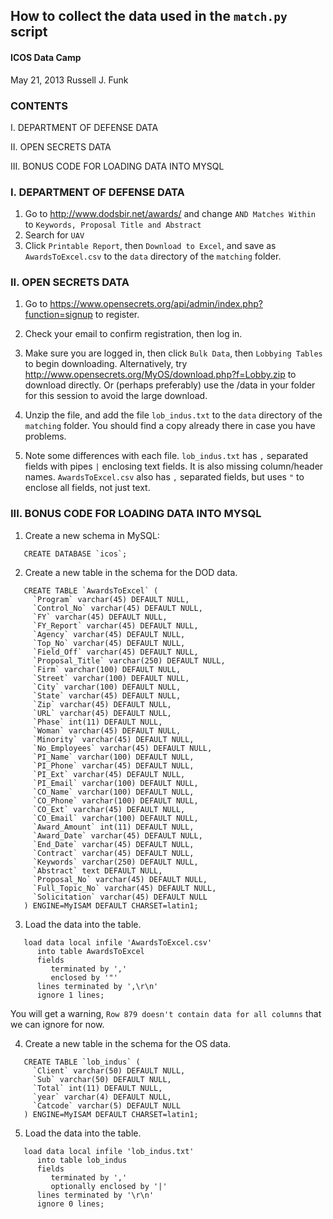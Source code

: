 ## How to collect the data used in the `match.py` script

#### ICOS Data Camp
May 21, 2013
Russell J. Funk

### CONTENTS
I. DEPARTMENT OF DEFENSE DATA

II. OPEN SECRETS DATA

III. BONUS CODE FOR LOADING DATA INTO MYSQL

### I. DEPARTMENT OF DEFENSE DATA

1. Go to http://www.dodsbir.net/awards/ and change `AND Matches Within` to 
   `Keywords, Proposal Title and Abstract`
2. Search for `UAV`
3. Click `Printable Report`, then `Download to Excel`, and save as 
   `AwardsToExcel.csv` to the `data` directory of the `matching` folder.
   
### II. OPEN SECRETS DATA

1. Go to https://www.opensecrets.org/api/admin/index.php?function=signup to 
   register.

2. Check your email to confirm registration, then log in.

3. Make sure you are logged in, then click `Bulk Data`, then `Lobbying Tables` 
   to begin downloading. Alternatively, try 
   http://www.opensecrets.org/MyOS/download.php?f=Lobby.zip to download 
   directly. Or (perhaps preferably) use the /data in your folder for this 
   session to avoid the large download.

4. Unzip the file, and add the file `lob_indus.txt` to the `data` directory of 
   the `matching` folder. You should find a copy already there in case you have 
   problems.
    
5. Note some differences with each file. `lob_indus.txt` has `,` separated 
   fields with pipes `|` enclosing text fields. It is also missing 
   column/header names. `AwardsToExcel.csv` also has `,` separated fields, but 
   uses `"` to enclose all fields, not just text.

### III. BONUS CODE FOR LOADING DATA INTO MYSQL

1. Create a new schema in MySQL:

```mysql
   CREATE DATABASE `icos`;
```

2. Create a new table in the schema for the DOD data.

```mysql
   CREATE TABLE `AwardsToExcel` (
     `Program` varchar(45) DEFAULT NULL,
     `Control_No` varchar(45) DEFAULT NULL,
     `FY` varchar(45) DEFAULT NULL,
     `FY_Report` varchar(45) DEFAULT NULL,
     `Agency` varchar(45) DEFAULT NULL,
     `Top_No` varchar(45) DEFAULT NULL,
     `Field_Off` varchar(45) DEFAULT NULL,
     `Proposal_Title` varchar(250) DEFAULT NULL,
     `Firm` varchar(100) DEFAULT NULL,
     `Street` varchar(100) DEFAULT NULL,
     `City` varchar(100) DEFAULT NULL,
     `State` varchar(45) DEFAULT NULL,
     `Zip` varchar(45) DEFAULT NULL,
     `URL` varchar(45) DEFAULT NULL,
     `Phase` int(11) DEFAULT NULL,
     `Woman` varchar(45) DEFAULT NULL,
     `Minority` varchar(45) DEFAULT NULL,
     `No_Employees` varchar(45) DEFAULT NULL,
     `PI_Name` varchar(100) DEFAULT NULL,
     `PI_Phone` varchar(45) DEFAULT NULL,
     `PI_Ext` varchar(45) DEFAULT NULL,
     `PI_Email` varchar(100) DEFAULT NULL,
     `CO_Name` varchar(100) DEFAULT NULL,
     `CO_Phone` varchar(100) DEFAULT NULL,
     `CO_Ext` varchar(45) DEFAULT NULL,
     `CO_Email` varchar(100) DEFAULT NULL,
     `Award_Amount` int(11) DEFAULT NULL,
     `Award_Date` varchar(45) DEFAULT NULL,
     `End_Date` varchar(45) DEFAULT NULL,
     `Contract` varchar(45) DEFAULT NULL,
     `Keywords` varchar(250) DEFAULT NULL,
     `Abstract` text DEFAULT NULL,
     `Proposal_No` varchar(45) DEFAULT NULL,
     `Full_Topic_No` varchar(45) DEFAULT NULL,
     `Solicitation` varchar(45) DEFAULT NULL
   ) ENGINE=MyISAM DEFAULT CHARSET=latin1;
```

3. Load the data into the table.

```mysql
   load data local infile 'AwardsToExcel.csv' 
      into table AwardsToExcel 
      fields 
         terminated by ',' 
         enclosed by '"'  
      lines terminated by ',\r\n' 
      ignore 1 lines;
```

   You will get a warning, `Row 879 doesn't contain data for all columns` that 
   we can ignore for now.

4. Create a new table in the schema for the OS data.

```mysql
   CREATE TABLE `lob_indus` (
     `Client` varchar(50) DEFAULT NULL,
     `Sub` varchar(50) DEFAULT NULL,
     `Total` int(11) DEFAULT NULL,
     `year` varchar(4) DEFAULT NULL,
     `Catcode` varchar(5) DEFAULT NULL
   ) ENGINE=MyISAM DEFAULT CHARSET=latin1;
```

5. Load the data into the table.

```mysql
   load data local infile 'lob_indus.txt' 
      into table lob_indus 
      fields 
         terminated by ',' 
         optionally enclosed by '|'  
      lines terminated by '\r\n' 
      ignore 0 lines;
```